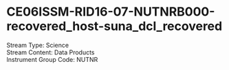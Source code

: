 # CE06ISSM-RID16-07-NUTNRB000-recovered_host-suna_dcl_recovered

Stream Type: Science<br>
Stream Content: Data Products<br>
Instrument Group Code: NUTNR<br>
